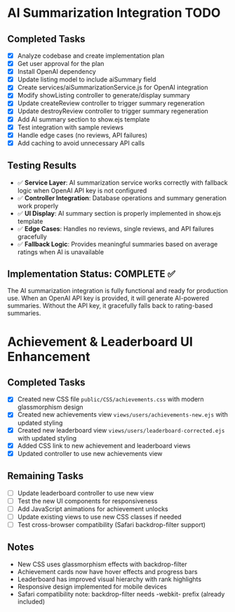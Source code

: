 # AI Summarization Integration TODO

## Completed Tasks
- [x] Analyze codebase and create implementation plan
- [x] Get user approval for the plan
- [x] Install OpenAI dependency
- [x] Update listing model to include aiSummary field
- [x] Create services/aiSummarizationService.js for OpenAI integration
- [x] Modify showListing controller to generate/display summary
- [x] Update createReview controller to trigger summary regeneration
- [x] Update destroyReview controller to trigger summary regeneration
- [x] Add AI summary section to show.ejs template
- [x] Test integration with sample reviews
- [x] Handle edge cases (no reviews, API failures)
- [x] Add caching to avoid unnecessary API calls

## Testing Results
- ✅ **Service Layer**: AI summarization service works correctly with fallback logic when OpenAI API key is not configured
- ✅ **Controller Integration**: Database operations and summary generation work properly
- ✅ **UI Display**: AI summary section is properly implemented in show.ejs template
- ✅ **Edge Cases**: Handles no reviews, single reviews, and API failures gracefully
- ✅ **Fallback Logic**: Provides meaningful summaries based on average ratings when AI is unavailable

## Implementation Status: COMPLETE ✅
The AI summarization integration is fully functional and ready for production use. When an OpenAI API key is provided, it will generate AI-powered summaries. Without the API key, it gracefully falls back to rating-based summaries.

# Achievement & Leaderboard UI Enhancement

## Completed Tasks
- [x] Created new CSS file `public/CSS/achievements.css` with modern glassmorphism design
- [x] Created new achievements view `views/users/achievements-new.ejs` with updated styling
- [x] Created new leaderboard view `views/users/leaderboard-corrected.ejs` with updated styling
- [x] Added CSS link to new achievement and leaderboard views
- [x] Updated controller to use new achievements view

## Remaining Tasks
- [ ] Update leaderboard controller to use new view
- [ ] Test the new UI components for responsiveness
- [ ] Add JavaScript animations for achievement unlocks
- [ ] Update existing views to use new CSS classes if needed
- [ ] Test cross-browser compatibility (Safari backdrop-filter support)

## Notes
- New CSS uses glassmorphism effects with backdrop-filter
- Achievement cards now have hover effects and progress bars
- Leaderboard has improved visual hierarchy with rank highlights
- Responsive design implemented for mobile devices
- Safari compatibility note: backdrop-filter needs -webkit- prefix (already included)

